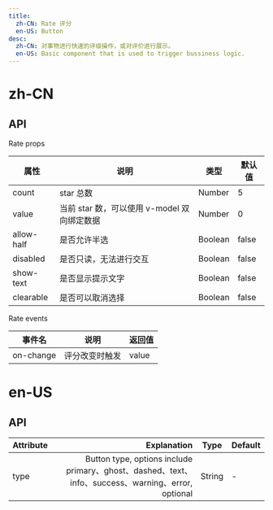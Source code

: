 ```yaml
---
title:
  zh-CN: Rate 评分
  en-US: Button
desc:
  zh-CN: 对事物进行快速的评级操作，或对评价进行展示。
  en-US: Basic component that is used to trigger bussiness logic.
---
```



# zh-CN

## API

Rate props

| 属性 |说明 |类型 |默认值 |
| --- |--- |--- |--- |
| count |star 总数 |Number |5 |
| value |当前 star 数，可以使用 v-model 双向绑定数据 |Number |0 |
| allow-half |是否允许半选 |Boolean |false |
| disabled |是否只读，无法进行交互 |Boolean |false |
| show-text |是否显示提示文字 |Boolean |false |
| clearable |是否可以取消选择 |Boolean |false |

Rate events

| 事件名 |说明 |返回值 |
| --- |--- |--- |
| on-change |评分改变时触发 |value |


# en-US

## API
| Attribute        | Explanation    |  Type  | Default|
| --------   | -----:   | ---- | ---- |
| type        | Button type, options include primary、ghost、dashed、text、info、success、warning、error, optional      |   String   | -|
